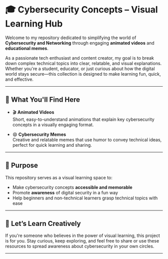 # 🎓 Cybersecurity Concepts – Visual Learning Hub

Welcome to my repository dedicated to simplifying the world of **Cybersecurity and Networking** through engaging **animated videos** and **educational memes**.

As a passionate tech enthusiast and content creator, my goal is to break down complex technical topics into clear, relatable, and visual explanations. Whether you're a student, educator, or just curious about how the digital world stays secure—this collection is designed to make learning fun, quick, and effective.

---

## 📌 What You'll Find Here

- 🎬 **Animated Videos**  
  Short, easy-to-understand animations that explain key cybersecurity concepts in a visually engaging format.

- 😄 **Cybersecurity Memes**  
  Creative and relatable memes that use humor to convey technical ideas, perfect for quick learning and sharing.

---

## 🎯 Purpose

This repository serves as a visual learning space to:
- Make cybersecurity concepts **accessible and memorable**
- Promote **awareness** of digital security in a fun way
- Help beginners and non-technical learners grasp technical topics with ease

---

## 🚀 Let’s Learn Creatively

If you're someone who believes in the power of visual learning, this project is for you. Stay curious, keep exploring, and feel free to share or use these resources to spread awareness about cybersecurity in your own circles.

---
